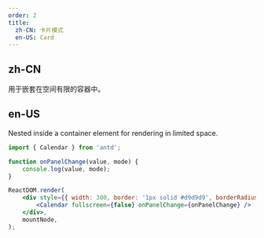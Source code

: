 ```yaml
---
order: 2
title:
  zh-CN: 卡片模式
  en-US: Card
---
```


## zh-CN

用于嵌套在空间有限的容器中。

## en-US

Nested inside a container element for rendering in limited space.

```jsx
import { Calendar } from 'antd';

function onPanelChange(value, mode) {
	console.log(value, mode);
}

ReactDOM.render(
	<div style={{ width: 300, border: '1px solid #d9d9d9', borderRadius: 4 }}>
		<Calendar fullscreen={false} onPanelChange={onPanelChange} />
	</div>,
	mountNode,
);
```
